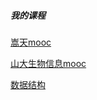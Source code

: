 #####  我的课程
[嵩天mooc](https://www.icourse163.org/u/songtian425?userId=4462001)

[山大生物信息mooc](https://www.icourse163.org/course/SDU-1001907001)

[数据结构](https://www.icourse163.org/learn/ZJU-93001?tid=1003013004#/learn/announce)

